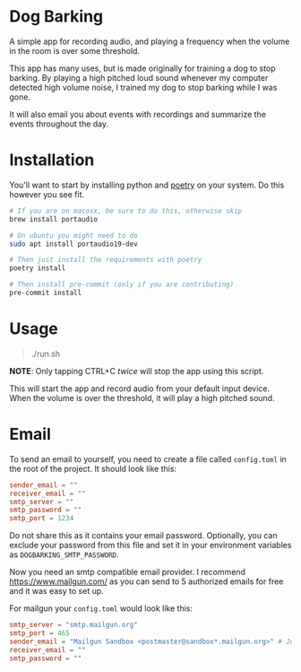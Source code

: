 # Dog Barking

A simple app for recording audio, and playing a frequency when the volume in the room is over some threshold.

This app has many uses, but is made originally for training a dog to stop barking. By playing a high pitched loud sound whenever my computer detected high volume noise, I trained my dog to stop barking while I was gone.

It will also email you about events with recordings and summarize the events throughout the day.

# Installation

You'll want to start by installing python and [poetry](https://python-poetry.org/docs/#installation) on your system. Do this however you see fit.

```bash
# If you are on macosx, be sure to do this, otherwise skip
brew install portaudio

# On ubuntu you might need to do
sudo apt install portaudio19-dev

# Then just install the requirements with poetry
poetry install

# Then install pre-commit (only if you are contributing)
pre-commit install
```

# Usage

> ./run.sh

**NOTE**: Only tapping CTRL+C *twice* will stop the app using this script.

This will start the app and record audio from your default input device. When the volume is over the threshold, it will play a high pitched sound.

# Email

To send an email to yourself, you need to create a file called `config.toml` in the root of the project. It should look like this:

```toml
sender_email = ""
receiver_email = ""
smtp_server = ""
smtp_password = ""
smtp_port = 1234
```

Do not share this as it contains your email password.
Optionally, you can exclude your password from this file and set it in your environment variables as `DOGBARKING_SMTP_PASSWORD`.

Now you need an smtp compatible email provider. I recommend https://www.mailgun.com/ as you can send to 5 authorized emails for free and it was easy to set up.

For mailgun your `config.toml` would look like this:

```toml
smtp_server = "smtp.mailgun.org"
smtp_port = 465
sender_email = "Mailgun Sandbox <postmaster@sandbox*.mailgun.org>" # Just an example
receiver_email = ""
smtp_password = ""
```
